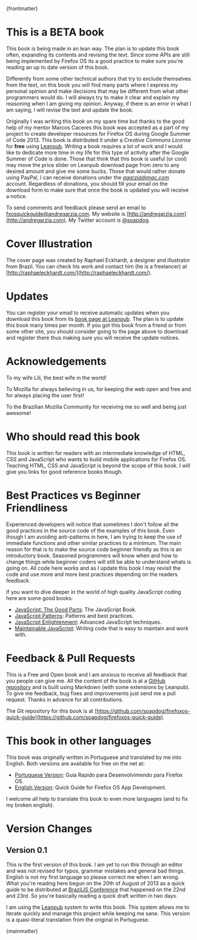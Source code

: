 {frontmatter}

# This is a BETA book

This book is being made in an lean way. The plan is to update this book often, expanding its contents and revising the text. Since some APIs are still being implemented by Firefox OS its a good practice to make sure you're reading an up to date version of this book.

Differently from some other technical authors that try to exclude themselves from the text, on this book you will find many parts where I express my personal opinion and make decisions that may be different from what other programmers would do. I will always try to make it clear and explain my reasoning when I am giving my opinion. Anyway, if there is an error in what I am saying, I will revise the text and update the book.

Originally I was writing this book on my spare time but thanks to the good help of my mentor Marcos Caceres this book was accepted as a part of my project to create developer resources for Firefox OS during Google Summer of Code 2013. This book is distributed it under a *Creative Commons License* for **free** using [Leanpub](http://leanpub.com). Writing a book requires a lot of work and I would like to dedicate more time in my life for this type of activity after the Google Summer of Code is done. Those that think that this book is useful (or cool) may move the price slider on Leanpub download page from zero to any desired amount and give me some bucks. Those that would rather donate using PayPal, I can receive donations under the *agarzia@mac.com* account. Regardless of donations, you should fill your email on the download form to make sure that once the book is updated you will receive a notice.

To send comments and feedback please send an email to [fxosquickguide@andregarzia.com](mailto:fxosquickguide@andregarzia.com). My website is [http://andregarzia.com](http://andregarzia.com). My Twitter account is [@soapdog](http://twitter.com/soapdog).

# Cover Illustration

The cover page was created by Raphael Eckhardt, a designer and illustrator from Brazil. You can check his work and contact him (he is a freelancer) at [http://raphaeleckhardt.com/](http://raphaeleckhardt.com/).

# Updates

You can register your email to receive automatic updates when you download this book from its [book page at Leanpub](http://leanpub.com/quickguidefirefoxosdevelopment). The plan is to update this book many times per month. If you got this book from a friend or from some other site, you should consider going to the page above to download and register there thus making sure you will receive the update notices.

# Acknowledgements

To my wife Lili, the best wife in the world!

To Mozilla for always believing in us, for keeping the web open and free and for always placing the user first!

To the Brazilian Mozilla Community for receiving me so well and being just awesome!

# Who should read this book

This book is written for readers with an intermediate knowledge of HTML, CSS and JavaScript who wants to build mobile applications for Firefox OS. Teaching HTML, CSS and JavaScript is beyond the scope of this book. I will give you links for good reference books though.

# Best Practices vs Beginner Friendliness 

Experienced developers will notice that sometimes I don't follow all the good practices in the source code of the examples of this book. Even though I am avoiding anti-patterns in here, I am trying to keep the use of immediate functions and other similar practices to a minimum. The main reason for that is to make the source code beginner friendly as this is an introductory book. Seasoned programmers will know when and how to change things while beginner coders will still be able to understand whats is going on. All code here works and as I update this book I may revisit the code and use more and more best practices depending on the readers feedback.

If you want to dive deeper in the world of high quality JavaScript coding here are some good books:

* [JavaScript: The Good Parts](http://shop.oreilly.com/product/9780596517748.do): The JavaScript Book.
* [JavaScript Patterns](http://shop.oreilly.com/product/9780596806767.do): Patterns and best practices.
* [JavaScript Enlightenment](): Advanced JavaScript techniques.
* [Maintainable JavaScript](http://shop.oreilly.com/product/0636920027713.do): Writing code that is easy to maintain and work with.

# Feedback & Pull Requests

This is a Free and Open book and I am anxious to receive all feedback that you people can give me. All the content of the book is at a [GitHub repository](https://github.com/soapdog/firefoxos-quick-guide) and is built using Markdown (with some extensions by Leanpub). To give me feedback, bug fixes and improvements just send me a pull request. Thanks in advance for all contributions.

The Git repository for this book is at [https://github.com/soapdog/firefoxos-quick-guide](https://github.com/soapdog/firefoxos-quick-guide).

# This book in other languages

This book was originally written in Portuguese and translated by me into English. Both versions are available for free on the net at:

* [Portuguese Version](http://leanpub.com/guiarapidofirefoxos): Guia Rapido para Desenvolvimendo para Firefox OS.
* [English Version](http://leanpub.com/quickguidefirefoxosdevelopment): Quick Guide for Firefox OS App Development.

I welcome all help to translate this book to even more languages (and to fix my broken english).

# Version Changes

## Version 0.1

This is the first version of this book. I am yet to run this through an editor and was not revised for typos, grammar mistakes and general bad things. English is not my first language so please correct me when I am wrong. What you're reading here begun on the 20th of August of 2013 as a quick guide to be distributed at [BrazilJS Conference](http://braziljs.com.br/) that happened on the 22nd and 23rd. So you're basically reading a quick draft written in two days.

I am using the [Leanpub](http://leanpub.com) system to write this book. This system allows me to iterate quickly and manage this project while keeping me sane. This version is a quasi-literal translation from the original in Portuguese.

{mainmatter}